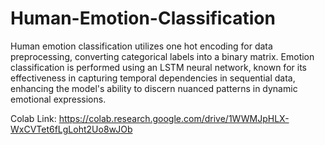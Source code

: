 # Human-Emotion-Classification

Human emotion classification utilizes one hot encoding for data preprocessing, converting categorical labels into a binary matrix. Emotion classification is performed using an LSTM neural network, known for its effectiveness in capturing temporal dependencies in sequential data, enhancing the model's ability to discern nuanced patterns in dynamic emotional expressions.

Colab Link: https://colab.research.google.com/drive/1WWMJpHLX-WxCVTet6fLgLoht2Uo8wJOb

